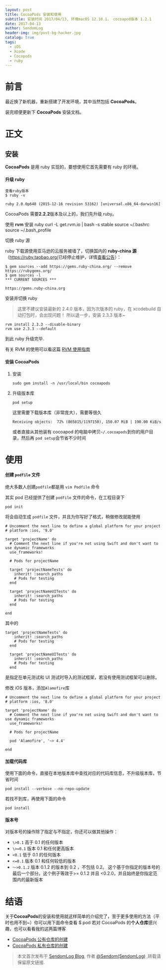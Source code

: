 ```yaml
---
layout: post
title: CocoaPods 安装和使用
subtitle: 安装时间 2017/04/13, 环境macOS 12.10.1， cocoapod版本 1.2.1
date: 2017-04-13
author: SendomLog
header-img: img/post-bg-hacker.jpg
catalog: true
tags:
  - iOS
  - Xcode
  - Cocopods
  - ruby
---
```


# 前言

最近换了新机器，重新搭建了开发环境，其中当然包括 **CocoaPods**。

装完顺便更新下 **CocoaPods** 安装文档。

# 正文

## 安装

**CocoaPods** 是用 ruby 实现的，要想使用它首先需要有 ruby 的环境。

#### 升级 ruby

    查看ruby版本
    $ ruby -v

    ruby 2.0.0p648 (2015-12-16 revision 53162) [universal.x86_64-darwin16]

CocoaPods 需要**2.2.2**版本及以上的，我们先升级 ruby。

使用 **rvm** 安装 ruby
curl -L get.rvm.io | bash -s stable
source ~/.bashrc
source ~/.bash_profile

切换 ruby 源

ruby 下载源使用亚马逊的云服务被墙了，切换国内的 **ruby-china 源** （<https://ruby.taobao.org/>已经停止维护，详情[查看公告](https://ruby.taobao.org/)）：

    $ gem sources --add https://gems.ruby-china.org/ --remove https://rubygems.org/
    $ gem sources -l
    *** CURRENT SOURCES ***

    https://gems.ruby-china.org

安装并切换 ruby

> 这里不建议安装最新的 2.4.0 版本，因为次版本的 ruby，在 xcodebuild 自动打包时，会出现问题！ 所以退一步，安装 2.3.3 版本~

    rvm install 2.3.3 --disable-binary
    rvm use 2.3.3 --default

到此 ruby 升级完毕.

有关 RVM 的使用可以看这篇 [RVM 使用指南](http://SendomLog.github.io/2017/04/28/RVM-使用指南/)

#### 安装 CocoaPods

1.  安装

        sudo gem install -n /usr/local/bin cocoapods

2.  升级版本库

        pod setup

    这里需要下载版本库（非常庞大），需要等很久

        Receiving objects:  72% (865815/1197150), 150.07 MiB | 190.00 KiB/s

    或者直接从其他装有 cocoapod 的电脑中拷贝`~/.cocoapods`到你的用户目录，然后再 `pod setup`会节省不少时间

# 使用

#### 创建 `podfile` 文件

绝大多数人创建`podfile`都是用 `vim Podfile` 命令

其实 pod 已经提供了创建 `podfile` 文件的命令，在工程目录下

    pod init

将会自动生成 `podfile` 文件，并且为你写好了格式，稍做修改就能使用

```
# Uncomment the next line to define a global platform for your project
# platform :ios, '9.0'

target 'projectName' do
  # Comment the next line if you're not using Swift and don't want to use dynamic frameworks
  use_frameworks!

  # Pods for projectName

  target 'projectNameTests' do
    inherit! :search_paths
    # Pods for testing
  end

  target 'projectNameUITests' do
    inherit! :search_paths
    # Pods for testing
  end

end
```

其中的

```
target 'projectNameTests' do
    inherit! :search_paths
    # Pods for testing
  end

  target 'projectNameUITests' do
    inherit! :search_paths
    # Pods for testing
  end
```

是指定在单元测试和 UI 测试时导入的测试框架，若没有使用测试框架可以删除。

修改 iOS 版本，添加`Alamofire`库

```
# Uncomment the next line to define a global platform for your project
# platform :ios, '8.0'

target 'projectName' do
  # Comment the next line if you're not using Swift and don't want to use dynamic frameworks
  use_frameworks!

  # Pods for projectName

  pod 'Alamofire', '~> 4.4'

end
```

#### 加载代码库

使用下面的命令，直接在本地版本库中查找对应的代码库信息，不升级版本库，节省时间

    pod install --verbose --no-repo-update

若找不到库，再使用下面的命令

    pod install

#### 版本号

对版本号的操作除了指定与不指定，你还可以做其他操作：

- `\>0.1` 高于 0.1 的任何版本
- `\>=0.1` 版本 0.1 和任何更高版本
- `<0.1` 低于 0.1 的任何版本
- `<=0.1` 版本 0.1 和任何较低的版本
- `〜>0.1.2` 版本 0.1.2 的版本到 0.2 ，不包括 0.2。
  这个基于你指定的版本号的最后一个部分。这个例子等效于>= 0.1.2 并且 <0.2.0，并且始终是你指定范围内的最新版本

# 结语

关于**CocoaPods**的安装和使用就这样简单的介绍完了，至于更多使用的方法（平时也用不到~）你可以用下面命令查看
\$ pod
若对 CocoaPods 的**个人仓库**感兴趣，也可以看看我的这两篇博客

- [CocoaPods 公有仓库的创建](http://SendomLog.top/2017/03/08/CocoaPods%E5%85%AC%E6%9C%89%E4%BB%93%E5%BA%93%E7%9A%84%E5%88%9B%E5%BB%BA/)
- [CocoaPods 私有仓库的创建](http://SendomLog.top/2017/03/10/CocoaPods%E7%A7%81%E6%9C%89%E4%BB%93%E5%BA%93%E7%9A%84%E5%88%9B%E5%BB%BA/)

> 本文首次发布于 [SendomLog Blog](http://SendomLog.github.io), 作者 [@Sendom(SendomLog)](http://github.com/SendomLog) ,转载请保留原文链接.
